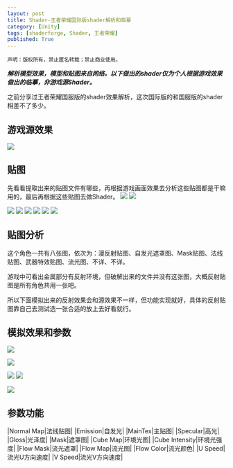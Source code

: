 ```yaml
---
layout: post
title: Shader-王者荣耀国际版shader解析和临摹
category: [Unity]
tags: [shaderforge, Shader, 王者荣耀]
published: True
---
```



`声明：版权所有，禁止匿名转载；禁止商业使用。`


***解析模型效果，模型和贴图来自网络。以下做出的shader仅为个人根据游戏效果做出的临摹，非游戏源Shader。***

之前分享过王者荣耀国服版的shader效果解析，这次国际版的和国服版的shader相差不了多少。


## 游戏源效果 ##
<left>
	<img src="/public/img/Shader-王者荣耀国际版/1.png">
	</left>

	
## 贴图 ##
先看看提取出来的贴图文件有哪些，再根据游戏画面效果去分析这些贴图都是干嘛用的，最后再根据这些贴图去做Shader。
<left>
	<img src="/public/img/Shader-王者荣耀国际版/2.png">
	<img src="/public/img/Shader-王者荣耀国际版/3.png">
	</left>
<p></p>
<left>
	<img src="/public/img/Shader-王者荣耀国际版/4.png">
	<img src="/public/img/Shader-王者荣耀国际版/5.png">
	<img src="/public/img/Shader-王者荣耀国际版/6.png">
	<img src="/public/img/Shader-王者荣耀国际版/7.png">
	<img src="/public/img/Shader-王者荣耀国际版/8.png">
	<img src="/public/img/Shader-王者荣耀国际版/9.png">
	</left>

	
## 贴图分析 ##
这个角色一共有八张图，依次为：漫反射贴图、自发光遮罩图、Mask贴图、法线贴图、武器特效贴图、流光图、不详、不详。

游戏中可看出金属部分有反射环境，但破解出来的文件并没有这张图，大概反射贴图是所有角色共用一张吧。

所以下面模拟出来的反射效果会和源效果不一样，但功能实现就好，具体的反射贴图靠自己去测试选一张合适的放上去好看就行。



## 模拟效果和参数 ##
<left>
	<img src="/public/img/Shader-王者荣耀国际版/1.gif">
	</left>
<p></p>
<left>
	<img src="/public/img/Shader-王者荣耀国际版/10.png">
	</left>
<p></p>
<left>
	<img src="/public/img/Shader-王者荣耀国际版/11.png">
	<img src="/public/img/Shader-王者荣耀国际版/12.png">
	</left>
<p></p>
<left>
	<img src="/public/img/Shader-王者荣耀国际版/13.png">
	</left>
	
	
## 参数功能 ##

|Normal Map|法线贴图|
|Emission|自发光|
|MainTex|主贴图|
|Specular|高光|
|Gloss|光泽度|
|Mask|遮罩图|
|Cube Map|环境光图|
|Cube Intensity|环境光强度|
|Flow Mask|流光遮罩|
|Flow Map|流光图|
|Flow Color|流光颜色|
|U Speed|流光U方向速度|
|V Speed|流光V方向速度|

